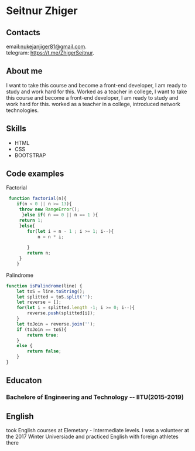 # Seitnur Zhiger
## Contacts
email:nukejanjiger81@gmail.com.  
telegram: https://t.me/ZhigerSeitnur.
## About me 
I want to take this course and become a front-end developer, I am ready to study and work hard for this. Worked as a teacher in college, I want to take this course and become a front-end developer, I am ready to study and work hard for this. worked as a teacher in a college, introduced network technologies.

## Skills
* HTML 
* CSS
* BOOTSTRAP
## Code examples
Factorial
``` javascript
 function factorial(n){
    if(n < 0 || n >= 13){
     throw new RangeError();
      }else if( n == 0 || n == 1 ){
     return 1;
     }else{
        for(let i = n - 1 ; i >= 1; i--){
            n = n * i;
            
        }
        return n;  
     }
    }
```
Palindrome
```javascript
function isPalindrome(line) {
    let toS = line.toString();
    let splitted = toS.split('');
    let reverse = [];
    for(let i = splitted.length -1; i >= 0; i--){
        reverse.push(splitted[i]); 
    }
    let toJoin = reverse.join('');
    if (toJoin == toS){
        return true;
    }
    else {
        return false;
    }
}
```
## Educaton
### Bachelore of Engineering and Technology -- IITU(2015-2019)


## English
took English courses at Elemetary - Intermediate levels. I was a volunteer at the 2017 Winter Universiade and practiced English with foreign athletes there
